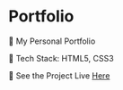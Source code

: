 # Portfolio

📌 My Personal Portfolio 

📌 Tech Stack: HTML5, CSS3

📌 See the Project Live <a href="https://portfolio-neh-codes.netlify.app/" target="_blank">Here</a>



